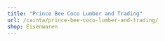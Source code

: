 ```yaml
---
title: "Prince Bee Coco Lumber and Trading"
url: /cainta/prince-bee-coco-lumber-and-trading/
shop: Eisenwaren
---
```

